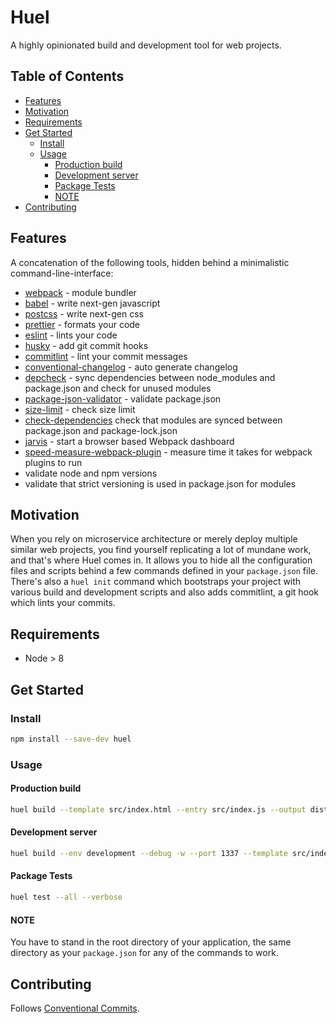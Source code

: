 # Huel

A highly opinionated build and development tool for web projects.

## Table of Contents

* [Features](#features)
* [Motivation](#motivation)
* [Requirements](#requirements)
* [Get Started](#get-started)
  - [Install](#install)
  - [Usage](#usage)
    + [Production build](#production-build)
    + [Development server](#development-server)
    + [Package Tests](#package-tests)
    + [NOTE](#note)
* [Contributing](#contributing)

## Features

A concatenation of the following tools, hidden behind a minimalistic command-line-interface:

* [webpack](https://github.com/webpack) - module bundler
* [babel](https://github.com/babel/babel) - write next-gen javascript
* [postcss](https://github.com/postcss/postcss) - write next-gen css
* [prettier](https://github.com/prettier/prettier) - formats your code
* [eslint](https://github.com/eslint/eslint) - lints your code
* [husky](https://github.com/typicode/husky) - add git commit hooks
* [commitlint](https://github.com/marionebl/commitlint) - lint your commit messages
* [conventional-changelog](https://github.com/conventional-changelog/conventional-changelog) - auto generate changelog
* [depcheck](https://github.com/depcheck/depcheck) - sync dependencies between node_modules and package.json and check for unused modules
* [package-json-validator](https://github.com/gorillamania/package.json-validator) - validate package.json
* [size-limit](https://github.com/ai/size-limit) - check size limit
* [check-dependencies](https://github.com/mgol/check-dependencies) check that modules are synced between package.json and package-lock.json
* [jarvis](https://github.com/zouhir/jarvis) - start a browser based Webpack dashboard
* [speed-measure-webpack-plugin](speed-measure-webpack-plugin) - measure time it takes for webpack plugins to run
* validate node and npm versions
* validate that strict versioning is used in package.json for modules

## Motivation

When you rely on microservice architecture or merely deploy multiple similar web projects, you find yourself replicating a lot of mundane work, and that's where Huel comes in. It allows you to hide all the configuration files and scripts behind a few commands defined in your `package.json` file. There's also a `huel init` command which bootstraps your project with various build and development scripts and also adds commitlint, a git hook which lints your commits.

## Requirements

* Node > 8

## Get Started

### Install

```sh
npm install --save-dev huel
```

### Usage

#### Production build

```bash
huel build --template src/index.html --entry src/index.js --output dist/
```

#### Development server

```bash
huel build --env development --debug -w --port 1337 --template src/index.html --entry src/index.js --output dist/
```

#### Package Tests

```bash
huel test --all --verbose
```

#### NOTE

You have to stand in the root directory of your application, the same directory as your `package.json` for any of the commands to work.

## Contributing

Follows [Conventional Commits](https://conventionalcommits.org/).
